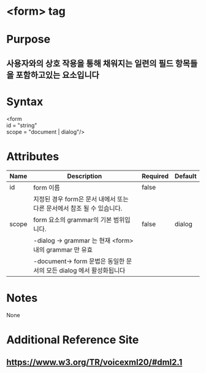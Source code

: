 # \<form> tag
# Purpose 
## 사용자와의 상호 작용을 통해 채워지는 일련의 필드 항목들을 포함하고있는 요소입니다

# Syntax
\<form\
id = "string"\
scope = "document | dialog"/>


# Attributes
|Name |Description |Required |Default|
|-----|------------|---------|-------|
|id |form 이름 | false    |      |
|   |지정된 경우 form은 문서 내에서 또는 다른 문서에서 참조 될 수 있습니다.|||
|scope |form 요소의 grammar의 기본 범위입니다.|false| dialog |
|     |-dialog -> grammar 는 현재 \<form>내의 grammar 만 유효 |||
|     |-document-> form 문법은 동일한 문서의 모든  dialog 에서 활성화됩니다 |||
# Notes
None
# Additional Reference Site
## https://www.w3.org/TR/voicexml20/#dml2.1